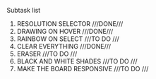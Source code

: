 Subtask list

1) RESOLUTION SELECTOR          ///DONE///
2) DRAWING ON HOVER             ///DONE///
3) RAINBOW ON SELECT            ///TO DO ///
4) CLEAR EVERYTHING             ///DONE///
7) ERASER                       ///TO DO ///
8) BLACK AND WHITE SHADES       ///TO DO ///
9) MAKE THE BOARD RESPONSIVE    ///TO DO ///